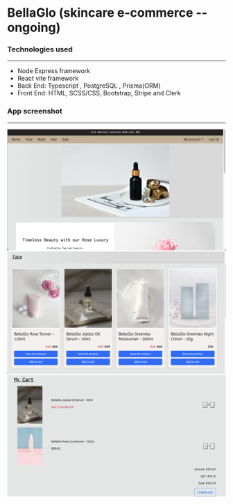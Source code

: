 # BellaGlo (skincare e-commerce -- ongoing)

### **Technologies used**

---

- Node Express framework
- React vite framework
- Back End: Typescript , PostgreSQL , Prisma(ORM)
- Front End: HTML, SCSS/CSS, Bootstrap, Stripe and Clerk

### **App screenshot**

---

<img src="./images/Home.png" width="1000" />
<img src="./images/Product.png" width="1000" />
<img src="./images/Cart.png" width="1000" />
